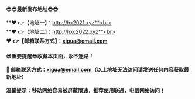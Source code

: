 **😎😎最新发布地址😎😎**<br><br>
**❤️ 👉【地址一】：http://hx2021.xyz**<br><br>
**❤️ 👉【地址二】：http://hxc2022.xyz**<br><br>
**❤️ 👉【邮箱联系方式】：xigua@email.com**<br><br>
**😎重要提醒😎收藏本页面，永不迷路！**<br><br>
**📧 邮箱联系方式：xigua@email.com（以上地址无法访问请发送任何内容获取最新地址）**<br><br>
**温馨提示：移动网络容易被屏蔽限速，推荐使用联通，电信网络访问！**
